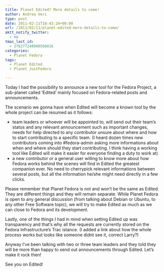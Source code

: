 ```yaml
---
title: Planet Edited? More details to come!
author: Andrea Veri
type: post
date: 2011-02-11T18:43:24+00:00
url: /2011/02/11/planet-edited-more-details-to-come/
aktt_notify_twitter:
  - no
tmac_last_id:
  - 276277248980566016
categories:
  - Planet Fedora
tags:
  - Planet Edited
  - Planet JustFedora

---
```

<div>
  <p>
    Today I had the possibility to announce a new tool for the Fedora Project, a sub-planet called &#8216;Edited&#8217; mainly focused on Fedora-related posts and announcements.
  </p>
  
  <p>
    The scenario we gonna have when Edited will become a known tool by the whole project can be resumed as it follows:
  </p>
  
  <ul>
    <li>
      team leaders or whoever will be appointed to, will send out their team&#8217;s status and any relevant announcement such as important changes, needs for help directed to any contributor unsure about where and how to start contributing to a specific team. (I heard dozen times new contributors coming into #fedora-admin asking more informations about when and where should they start contributing. I think having a working tool like Edited will make it easier for everyone finding a duty to work at)
    </li>
    <li>
      a new contributor or a general user willing to know more about how Fedora works behind the scenes will find in Edited the greatest companion ever. No need to cherrypick relevant informations between several posts, but all the information he/she might need directly in a few clicks.
    </li>
  </ul>
  
  <p>
    Please remember that Planet Fedora is not and won&#8217;t be the same as Edited. They are different things and they will remain separate. While Planet Fedora is open to any general discussion (from talking about Debian or Ubuntu, to any other Free Software topic), we will try to make Edited as much as we can close to Fedora and its development.
  </p>
  
  <p>
    Lastly, one of the things I had in mind when setting Edited up was transparency and that&#8217;s why all the requests are currently stored on the Fedora Infrastructure&#8217;s Trac istance. (I added a link about how the whole process works but looks like someone didnt see it, correct Larry?)
  </p>
  
  <p>
    Anyway I&#8217;ve been talking with two or three team leaders and they told they will be more than happy to send out announcements through Edited. Let&#8217;s make it rock then!
  </p>
  
  <p>
    See you on Edited!
  </p>
</div>